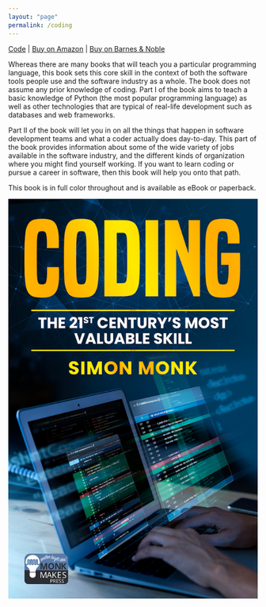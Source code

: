 ```yaml
---
layout: "page"
permalink: /coding
---
```


[Code](https://github.com/simonmonk/coding_book/) | [Buy on Amazon](https://www.amazon.com/dp/B0CD3ZH19F/) | [Buy on Barnes & Noble](https://www.barnesandnoble.com/w/coding-simon-monk/1143864858)

Whereas there are many books that will teach you a particular programming language, this book sets this core skill in the context of both the software tools people use and the software industry as a whole.
The book does not assume any prior knowledge of coding. Part I of the book aims to teach a basic knowledge of Python (the most popular programming language) as well as other technologies that are typical of real-life development such as databases and web frameworks.

Part II of the book will let you in on all the things that happen in software development teams and what a coder actually does day-to-day. This part of the book provides information about some of the wide variety of jobs available in the software industry, and the different kinds of organization where you might find yourself working.
If you want to learn coding or pursue a career in software, then this book will help you onto that path.

This book is in full color throughout and is available as eBook or paperback.

![cover](/assets/images/cover_coding.jpg)

